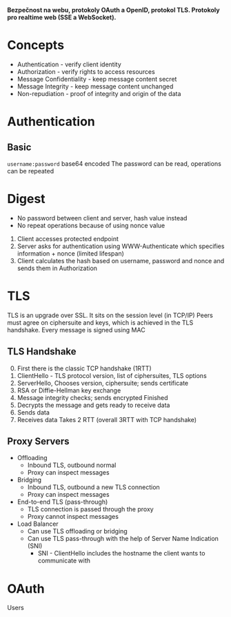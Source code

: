 **Bezpečnost na webu, protokoly OAuth a OpenID, protokol TLS. Protokoly pro realtime web (SSE a WebSocket).**

# Concepts
- Authentication - verify client identity
- Authorization - verify rights to access resources
- Message Confidentiality - keep message content secret
- Message Integrity - keep message content unchanged
- Non-repudiation - proof of integrity and origin of the data
# Authentication
## Basic
`username:password` base64 encoded
The password can be read, operations can be repeated
# Digest
- No password between client and server, hash value instead
- No repeat operations because of using nonce value
1. Client accesses protected endpoint
2. Server asks for authentication using WWW-Authenticate which specifies information + nonce (limited lifespan)
3. Client calculates the hash based on username, password and nonce and sends them in Authorization

# TLS
TLS is an upgrade over SSL. It sits on the session level (in TCP/IP)
Peers must agree on ciphersuite and keys, which is achieved in the TLS handshake. Every message is signed using MAC

## TLS Handshake
0. First there is the classic TCP handshake (1RTT)
1. ClientHello - TLS protocol version, list of ciphersuites, TLS options
2. ServerHello, Chooses version, ciphersuite; sends certificate
3. RSA or Diffie-Hellman key exchange
4. Message integrity checks; sends encrypted Finished
5. Decrypts the message and gets ready to receive data
6. Sends data
7. Receives data
Takes 2 RTT (overall 3RTT with TCP handshake)
## Proxy Servers
- Offloading
	- Inbound TLS, outbound normal
	- Proxy can inspect messages
- Bridging
	- Inbound TLS, outbound a new TLS connection
	- Proxy can inspect messages
- End-to-end TLS (pass-through)
	- TLS connection is passed through the proxy
	- Proxy cannot inspect messages
- Load Balancer
	- Can use TLS offloading or bridging
	- Can use TLS pass-through with the help of Server Name Indication (SNI)
		- SNI - ClientHello includes the hostname the client wants to communicate with

# OAuth
Users